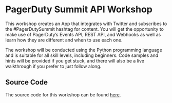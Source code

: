 # PagerDuty Summit API Workshop

This workshop creates an App that integrates with Twitter and subscribes to the #PagerDutySummit hashtag for content. You will get the opportunity to make use of PagerDuty’s Events API, REST API, and Webhooks as well as learn how they are different and when to use each one.

The workshop will be conducted using the Python programming language and is suitable for all skill levels, including beginners. Code samples and hints will be provided if you get stuck, and there will also be a live walkthrough if you prefer to just follow along.

## Source Code
The source code for this workshop can be found [here](https://github.com/PagerDuty-Samples/summit-2020-api-workshop).
